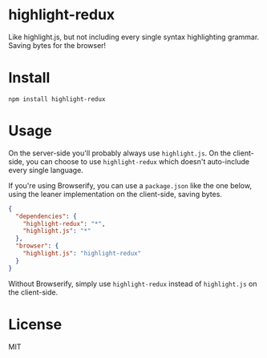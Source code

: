 # highlight-redux

Like highlight.js, but not including every single syntax highlighting grammar. Saving bytes for the browser!

# Install

```shell
npm install highlight-redux
```

# Usage

On the server-side you'll probably always use `highlight.js`. On the client-side, you can choose to use `highlight-redux` which doesn't auto-include every single language.

If you're using Browserify, you can use a `package.json` like the one below, using the leaner implementation on the client-side, saving bytes.

```json
{
  "dependencies": {
    "highlight-redux": "*",
    "highlight.js": "*"
  },
  "browser": {
    "highlight.js": "highlight-redux"
  }
}
```

Without Browserify, simply use `highlight-redux` instead of `highlight.js` on the client-side.

# License

MIT
